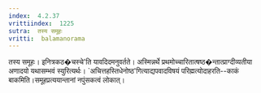 ```yaml
---
index:  4.2.37
vrittiindex:  1225
sutra:  तस्य समूहः
vritti:  balamanorama 
---
```


तस्य समूहः। इनित्रकठ�चस्चे'ति यावदिदमनुवर्तते। अस्मिन्नर्थे प्रथमोच्चारितात्षष्ठ�न्तात्प्राग्दीव्यतीया अणादयो यथासम्भवं स्युरित्यर्थः। `अचित्तहस्तिधेनोष्ठ'गित्याद्यपवादविषयं परिह्मत्योदाहरति--काकं बाकमिति।समूहप्रत्ययान्तानां नपुंसकत्वं लोकात्। 

